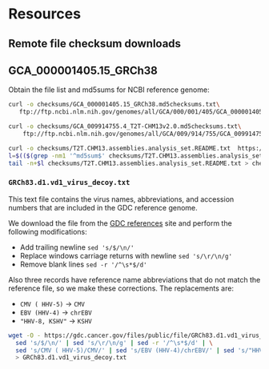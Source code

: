 # Resources

## Remote file checksum downloads

## GCA_000001405.15_GRCh38

Obtain the file list and md5sums for NCBI reference genome:

```bash
curl -o checksums/GCA_000001405.15_GRCh38.md5checksums.txt\
   ftp://ftp.ncbi.nlm.nih.gov/genomes/all/GCA/000/001/405/GCA_000001405.15_GRCh38/seqs_for_alignment_pipelines.ucsc_ids/md5checksums.txt
```


```bash
curl -o checksums/GCA_009914755.4_T2T-CHM13v2.0.md5checksums.txt\
    ftp://ftp.ncbi.nlm.nih.gov/genomes/all/GCA/009/914/755/GCA_009914755.4_T2T-CHM13v2.0/md5checksums.txt
```


```bash
curl -o checksums/T2T.CHM13.assemblies.analysis_set.README.txt  https://s3-us-west-2.amazonaws.com/human-pangenomics/T2T/CHM13/assemblies/analysis_set/README.txt
l=$(($(grep -nm1 '^md5sum$' checksums/T2T.CHM13.assemblies.analysis_set.README.txt | cut -d':' -f1) + 1))
tail -n+$l checksums/T2T.CHM13.assemblies.analysis_set.README.txt > checksums/T2T.CHM13.assemblies.analysis_set.md5checksums.txt  
```


### `GRCh83.d1.vd1_virus_decoy.txt`

This text file contains the virus names, abbreviations, and accession numbers that are
included in the GDC reference genome. 

We download the file from the [GDC references](https://gdc.cancer.gov/about-data/gdc-data-processing/gdc-reference-files)
site and perform the following modifications:

  - Add trailing newline `sed 's/$/\n/'`
  - Replace windows carriage returns with newline `sed 's/\r/\n/g'`
  - Remove blank lines `sed -r '/^\s*$/d'`

Also three records have reference name abbreviations that do not match
the reference file, so we make these corrections. The replacements are:

  - `CMV ( HHV-5)` &rarr; `CMV`
  - `EBV (HHV-4)` &rarr; `chrEBV`
  - `"HHV-8, KSHV"` &rarr; `KSHV`

```bash
wget -O - https://gdc.cancer.gov/files/public/file/GRCh83.d1.vd1_virus_decoy.txt |\
  sed 's/$/\n/' | sed 's/\r/\n/g' | sed -r '/^\s*$/d' | \
  sed 's/CMV ( HHV-5)/CMV/' | sed 's/EBV (HHV-4)/chrEBV/' | sed 's/"HHV-8, KSHV"/KSHV/' \
  > GRCh83.d1.vd1_virus_decoy.txt
```
